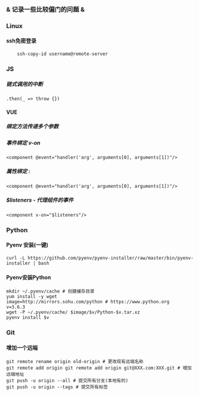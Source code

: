 ### & 记录一些比较偏门的问题 &

### Linux
#### ssh免密登录
```
    ssh-copy-id username@remote-server
```


### JS
##### 链式调用的中断
```
.then(_ => throw {})
```
#### VUE
##### 绑定方法传递多个参数

##### 事件绑定 v-on
```
<component @event="handler('arg', arguments[0], arguments[1])"/>
```

##### 属性绑定 :
```
<component @event="handler('arg', arguments[0], arguments[1])"/>
```

##### $listeners - 代理组件的事件
```
<component v-on="$listeners"/>
```


### Python
#### Pyenv 安装(一键)
```
curl -L https://github.com/pyenv/pyenv-installer/raw/master/bin/pyenv-installer | bash
```
#### Pyenv安装Python
```
mkdir ~/.pyenv/cache # 创建缓存目录
yum install -y wget
image=http://mirrors.sohu.com/python # https://www.python.org
v=3.6.3
wget -P ~/.pyenv/cache/ $image/$v/Python-$v.tar.xz 
pyenv install $v
```


### Git
#### 增加一个远端
```
git remote rename origin old-origin # 更改现有远端名称
git remote add origin git remote add origin git@XXX.com:XXX.git # 增加远端地址
git push -u origin --all # 提交所有分支(本地有的)
git push -u origin --tags # 提交所有标签
```
